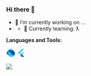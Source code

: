 ### Hi there 👋

- 🔭 I’m currently working on ...
- - 📖  Currently learning: ƛ

**Languages and Tools:**  

<code><img height="24" src="https://raw.githubusercontent.com/github/explore/80688e429a7d4ef2fca1e82350fe8e3517d3494d/topics/dart/dart.png"></code>
<code><img height="24" src="https://raw.githubusercontent.com/github/explore/80688e429a7d4ef2fca1e82350fe8e3517d3494d/topics/flutter/flutter.png"></code>

<img src="https://github-readme-stats.vercel.app/api?username=pedrowss&&show_icons=true&title_color=00bfff&icon_color=00bfff&text_color=ffffff&bg_color=151515">
